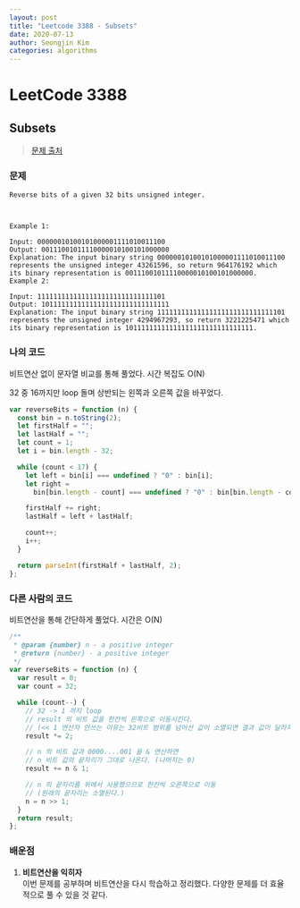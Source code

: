```yaml
---
layout: post
title: "Leetcode 3388 - Subsets"
date: 2020-07-13
author: Seongjin Kim
categories: algorithms
---
```


# LeetCode 3388

## Subsets

> [문제 출처](https://leetcode.com/problems/subsets/)

### 문제

```
Reverse bits of a given 32 bits unsigned integer.



Example 1:

Input: 00000010100101000001111010011100
Output: 00111001011110000010100101000000
Explanation: The input binary string 00000010100101000001111010011100 represents the unsigned integer 43261596, so return 964176192 which its binary representation is 00111001011110000010100101000000.
Example 2:

Input: 11111111111111111111111111111101
Output: 10111111111111111111111111111111
Explanation: The input binary string 11111111111111111111111111111101 represents the unsigned integer 4294967293, so return 3221225471 which its binary representation is 10111111111111111111111111111111.
```

### 나의 코드

비트연산 없이 문자열 비교를 통해 풀었다.
시간 복잡도 O(N)

32 중 16까지만 loop 돌며 상반되는 왼쪽과 오른쪽 값을 바꾸었다.

```javascript
var reverseBits = function (n) {
  const bin = n.toString(2);
  let firstHalf = "";
  let lastHalf = "";
  let count = 1;
  let i = bin.length - 32;

  while (count < 17) {
    let left = bin[i] === undefined ? "0" : bin[i];
    let right =
      bin[bin.length - count] === undefined ? "0" : bin[bin.length - count];

    firstHalf += right;
    lastHalf = left + lastHalf;

    count++;
    i++;
  }

  return parseInt(firstHalf + lastHalf, 2);
};
```

### 다른 사람의 코드

비트연산을 통해 간단하게 풀었다.
시간은 O(N)

```javascript
/**
 * @param {number} n - a positive integer
 * @return {number} - a positive integer
 */
var reverseBits = function (n) {
  var result = 0;
  var count = 32;

  while (count--) {
    // 32 -> 1 까지 loop
    // result 의 비트 값을 한칸씩 왼쪽으로 이동시킨다.
    // (<< 1 연산자 안쓰는 이유는 32비트 범위를 넘어선 값이 소멸되면 결과 값이 달라지기 때문)
    result *= 2;

    // n 의 비트 값과 0000....001 을 & 연산하면
    // n 비트 값의 끝자리가 그대로 나온다. (나머지는 0)
    result += n & 1;

    // n 의 끝자리를 위에서 사용했으므로 한칸씩 오른쪽으로 이동
    // (원래의 끝자리는 소멸된다.)
    n = n >> 1;
  }
  return result;
};
```

### 배운점

1. **비트연산을 익히자**  
   이번 문제를 공부하며 비트연산을 다시 학습하고 정리했다.
   다양한 문제를 더 효율적으로 풀 수 있을 것 같다.
